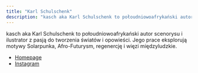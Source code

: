```yaml
---
title: "Karl Schulschenk"
description: "kasch aka Karl Schulschenk to połoudniowoafrykański autor scenorysu i ilustrator z pasją do tworzenia światów i opowieści. Jego prace eksplorują motywy Solarpunka, Afro-Futurysm, regenercję i więzi międzyludzkie."
---
```


kasch aka Karl Schulschenk to połoudniowoafrykański autor scenorysu i ilustrator z pasją do tworzenia światów i opowieści. Jego prace eksplorują motywy Solarpunka, Afro-Futurysm, regenercję i więzi międzyludzkie.

- [Homepage](https://www.karlschulschenk.com/)
- [Instagram](https://www.instagram.com/karlschulschenk)